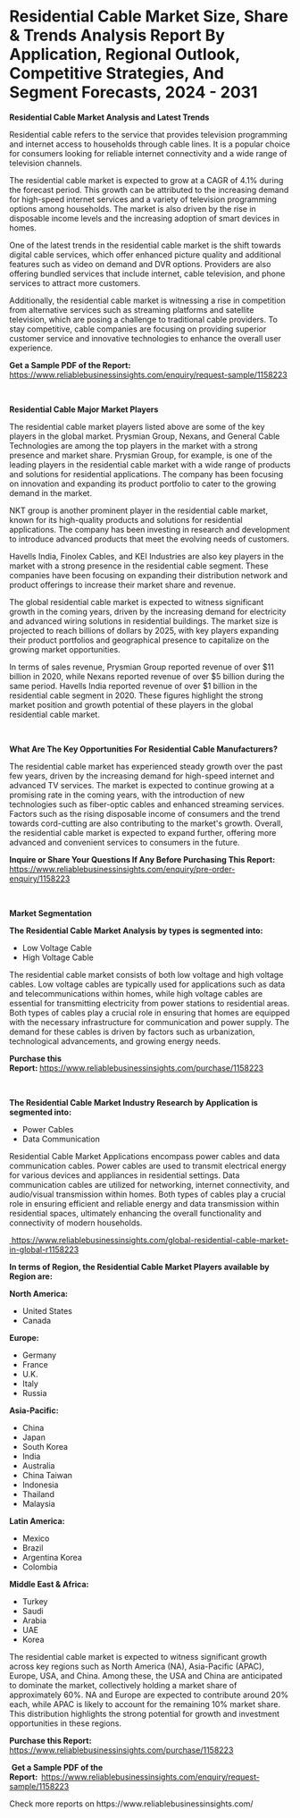 <p><h1>Residential Cable Market Size, Share & Trends Analysis Report By Application, Regional Outlook, Competitive Strategies, And Segment Forecasts, 2024 - 2031</h1></p><p><strong>Residential Cable Market Analysis and Latest Trends</strong></p>
<p><p>Residential cable refers to the service that provides television programming and internet access to households through cable lines. It is a popular choice for consumers looking for reliable internet connectivity and a wide range of television channels.</p><p>The residential cable market is expected to grow at a CAGR of 4.1% during the forecast period. This growth can be attributed to the increasing demand for high-speed internet services and a variety of television programming options among households. The market is also driven by the rise in disposable income levels and the increasing adoption of smart devices in homes.</p><p>One of the latest trends in the residential cable market is the shift towards digital cable services, which offer enhanced picture quality and additional features such as video on demand and DVR options. Providers are also offering bundled services that include internet, cable television, and phone services to attract more customers.</p><p>Additionally, the residential cable market is witnessing a rise in competition from alternative services such as streaming platforms and satellite television, which are posing a challenge to traditional cable providers. To stay competitive, cable companies are focusing on providing superior customer service and innovative technologies to enhance the overall user experience.</p></p>
<p><strong>Get a Sample PDF of the Report:&nbsp;</strong> <a href="https://www.reliablebusinessinsights.com/enquiry/request-sample/1158223">https://www.reliablebusinessinsights.com/enquiry/request-sample/1158223</a></p>
<p>&nbsp;</p>
<p><strong>Residential Cable Major Market Players</strong></p>
<p><p>The residential cable market players listed above are some of the key players in the global market. Prysmian Group, Nexans, and General Cable Technologies are among the top players in the market with a strong presence and market share. Prysmian Group, for example, is one of the leading players in the residential cable market with a wide range of products and solutions for residential applications. The company has been focusing on innovation and expanding its product portfolio to cater to the growing demand in the market.</p><p>NKT group is another prominent player in the residential cable market, known for its high-quality products and solutions for residential applications. The company has been investing in research and development to introduce advanced products that meet the evolving needs of customers.</p><p>Havells India, Finolex Cables, and KEI Industries are also key players in the market with a strong presence in the residential cable segment. These companies have been focusing on expanding their distribution network and product offerings to increase their market share and revenue.</p><p>The global residential cable market is expected to witness significant growth in the coming years, driven by the increasing demand for electricity and advanced wiring solutions in residential buildings. The market size is projected to reach billions of dollars by 2025, with key players expanding their product portfolios and geographical presence to capitalize on the growing market opportunities.</p><p>In terms of sales revenue, Prysmian Group reported revenue of over $11 billion in 2020, while Nexans reported revenue of over $5 billion during the same period. Havells India reported revenue of over $1 billion in the residential cable segment in 2020. These figures highlight the strong market position and growth potential of these players in the global residential cable market.</p></p>
<p>&nbsp;</p>
<p><strong>What Are The Key Opportunities For Residential Cable Manufacturers?</strong></p>
<p><p>The residential cable market has experienced steady growth over the past few years, driven by the increasing demand for high-speed internet and advanced TV services. The market is expected to continue growing at a promising rate in the coming years, with the introduction of new technologies such as fiber-optic cables and enhanced streaming services. Factors such as the rising disposable income of consumers and the trend towards cord-cutting are also contributing to the market's growth. Overall, the residential cable market is expected to expand further, offering more advanced and convenient services to consumers in the future.</p></p>
<p><strong>Inquire or Share Your Questions If Any Before Purchasing This Report:</strong> <a href="https://www.reliablebusinessinsights.com/enquiry/pre-order-enquiry/1158223">https://www.reliablebusinessinsights.com/enquiry/pre-order-enquiry/1158223</a></p>
<p>&nbsp;</p>
<p><strong>Market Segmentation</strong></p>
<p><strong>The Residential Cable Market Analysis by types is segmented into:</strong></p>
<p><ul><li>Low Voltage Cable</li><li>High Voltage Cable</li></ul></p>
<p><p>The residential cable market consists of both low voltage and high voltage cables. Low voltage cables are typically used for applications such as data and telecommunications within homes, while high voltage cables are essential for transmitting electricity from power stations to residential areas. Both types of cables play a crucial role in ensuring that homes are equipped with the necessary infrastructure for communication and power supply. The demand for these cables is driven by factors such as urbanization, technological advancements, and growing energy needs.</p></p>
<p><strong>Purchase this Report:&nbsp;</strong><a href="https://www.reliablebusinessinsights.com/purchase/1158223">https://www.reliablebusinessinsights.com/purchase/1158223</a></p>
<p>&nbsp;</p>
<p><strong>The Residential Cable Market Industry Research by Application is segmented into:</strong></p>
<p><ul><li>Power Cables</li><li>Data Communication</li></ul></p>
<p><p>Residential Cable Market Applications encompass power cables and data communication cables. Power cables are used to transmit electrical energy for various devices and appliances in residential settings. Data communication cables are utilized for networking, internet connectivity, and audio/visual transmission within homes. Both types of cables play a crucial role in ensuring efficient and reliable energy and data transmission within residential spaces, ultimately enhancing the overall functionality and connectivity of modern households.</p></p>
<p><a href="https://www.reliablebusinessinsights.com/global-residential-cable-market-in-global-r1158223">&nbsp;https://www.reliablebusinessinsights.com/global-residential-cable-market-in-global-r1158223</a></p>
<p><strong>In terms of Region, the Residential Cable Market Players available by Region are:</strong></p>
<p>
    <p> <strong> North America: </strong>
        <ul>
            <li>United States</li>
            <li>Canada</li>
        </ul>
        </p> 
    <p> <strong> Europe: </strong>
        <ul>
            <li>Germany</li>
            <li>France</li>
            <li>U.K.</li>
            <li>Italy</li>
            <li>Russia</li>
        </ul>
        </p> 
    <p> <strong> Asia-Pacific: </strong>
        <ul>
            <li>China</li>
            <li>Japan</li>
            <li>South Korea</li>
            <li>India</li>
            <li>Australia</li>
            <li>China Taiwan</li>
            <li>Indonesia</li>
            <li>Thailand</li>
            <li>Malaysia</li>
        </ul>
        </p> 
    <p> <strong> Latin America: </strong>
        <ul>
            <li>Mexico</li>
            <li>Brazil</li>
            <li>Argentina Korea</li>
            <li>Colombia</li>
        </ul>
        </p> 
    <p> <strong> Middle East & Africa: </strong>
        <ul>
            <li>Turkey</li>
            <li>Saudi</li>
            <li>Arabia</li>
            <li>UAE</li>
            <li>Korea</li>
        </ul>
    </p>
    </p>
<p><p>The residential cable market is expected to witness significant growth across key regions such as North America (NA), Asia-Pacific (APAC), Europe, USA, and China. Among these, the USA and China are anticipated to dominate the market, collectively holding a market share of approximately 60%. NA and Europe are expected to contribute around 20% each, while APAC is likely to account for the remaining 10% market share. This distribution highlights the strong potential for growth and investment opportunities in these regions.</p></p>
<p><strong>Purchase this Report: </strong><a href="https://www.reliablebusinessinsights.com/purchase/1158223">https://www.reliablebusinessinsights.com/purchase/1158223</a></p>
<p>&nbsp;<strong>Get a Sample PDF of the Report:&nbsp;&nbsp;</strong><a href="https://www.reliablebusinessinsights.com/enquiry/request-sample/1158223">https://www.reliablebusinessinsights.com/enquiry/request-sample/1158223</a></p>
<p><strong></strong></p>
<p>Check more reports on https://www.reliablebusinessinsights.com/</p>